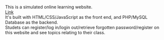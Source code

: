This is a simulated online learning website.<br/>
<a href="http://codd.cs.gsu.edu/~hkuo2/Assignment3/login.php">Link</a><br/>
It's built with HTML/CSS/JavaScript as the front end, and PHP/MySQL Database as the backend.<br/>
Studets can register/log in/login out/retrieve forgotten password/register on this website and see topics relating to their class.
